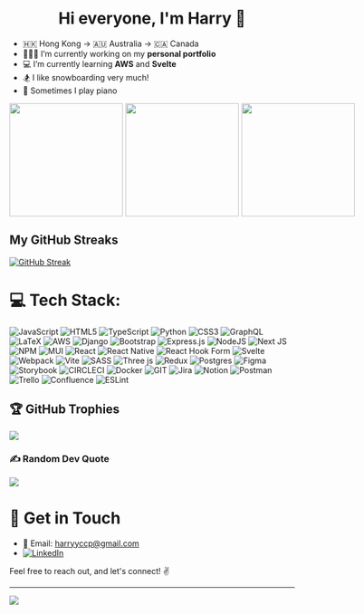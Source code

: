 <h1 align="center">Hi everyone, I'm Harry 🫶</h1>

- 🇭🇰 Hong Kong -> 🇦🇺 Australia -> 🇨🇦 Canada
- 🧑🏻‍💻 I’m currently working on my **personal portfolio**
- 💻 I’m currently learning **AWS** and **Svelte**
- 🏂 I like snowboarding very much!
- 🎹 Sometimes I play piano

<div style="display: flex;">
    <img src="https://i.imgur.com/2CQ317E.gif" width="200" style="margin-right: 5px">
    <img src="https://media2.giphy.com/media/v1.Y2lkPTc5MGI3NjExaTloenVoYTBqZXRoeW5sdjVlZWYweHI1MWZlbWU2YjE3cmM5cDA0dSZlcD12MV9pbnRlcm5hbF9naWZfYnlfaWQmY3Q9Zw/l0Iy2PyFmAFOC7m24/giphy.gif" width="200" style="margin-right: 5px">
    <img src="https://media2.giphy.com/media/v1.Y2lkPTc5MGI3NjExdW5saXF6azhyZDZkdWVyaG0xZW1hbG4zMHIyaDNubTVydjg5d292MiZlcD12MV9pbnRlcm5hbF9naWZfYnlfaWQmY3Q9Zw/dIhJD7ozfPvfVRZTLp/giphy.gif" width="200" height="200">
</div>

## My GitHub Streaks

[![GitHub Streak](https://streak-stats.demolab.com?user=harrycpc&theme=yellowdark)](https://git.io/streak-stats)

<!-- ## Languages and Tools

<p align="center">
  <img src="./images/JavaScript-logo.png" alt="JavaScript Logo" width="40" height="40" style="margin-right: 10px;">
  <img src="./images/React-icon.svg.png" alt="React Logo" width="40" style="margin-right: 10px;">
  <img src="./images/html-logo.png" alt="HTML Logo" width="40" height="40" style="margin-right: 10px;">
  <img src="./images/css-logo.png" alt="CSS Logo" width="40" height="40" style="margin-right: 10px;">
  <img src="./images/Postgresql_elephant.svg" alt="PostgreSQL Logo" width="40" height="40" style="margin-right: 10px;">
  <img src="./images/svelte.png" alt="Svelte Logo" height="40" style="margin-right: 10px;">
  <img src="./images/Python-logo-notext.svg.png" alt="Python Logo" height="40" style="margin-right: 10px;">
</p> -->

<!-- ## Tech Stack

- [![Python](https://img.shields.io/badge/Python-3.7-blue)](https://www.python.org/)
- [![JavaScript](https://img.shields.io/badge/JavaScript-ES6-yellow)](https://developer.mozilla.org/en-US/docs/Web/JavaScript)
- [![React](https://img.shields.io/badge/React-17-green)](https://reactjs.org/)
- [![Node.js](https://img.shields.io/badge/Node.js-14.17-green)](https://nodejs.org/)
- [![PostgreSQL](https://img.shields.io/badge/PostgreSQL-13-blue)](https://www.postgresql.org/) -->

# 💻 Tech Stack:

![JavaScript](https://img.shields.io/badge/javascript-%23323330.svg?style=for-the-badge&logo=javascript&logoColor=%23F7DF1E) ![HTML5](https://img.shields.io/badge/html5-%23E34F26.svg?style=for-the-badge&logo=html5&logoColor=white) ![TypeScript](https://img.shields.io/badge/typescript-%23007ACC.svg?style=for-the-badge&logo=typescript&logoColor=white) ![Python](https://img.shields.io/badge/python-3670A0?style=for-the-badge&logo=python&logoColor=ffdd54) ![CSS3](https://img.shields.io/badge/css3-%231572B6.svg?style=for-the-badge&logo=css3&logoColor=white) ![GraphQL](https://img.shields.io/badge/-GraphQL-E10098?style=for-the-badge&logo=graphql&logoColor=white) ![LaTeX](https://img.shields.io/badge/latex-%23008080.svg?style=for-the-badge&logo=latex&logoColor=white) ![AWS](https://img.shields.io/badge/AWS-%23FF9900.svg?style=for-the-badge&logo=amazon-aws&logoColor=white) ![Django](https://img.shields.io/badge/django-%23092E20.svg?style=for-the-badge&logo=django&logoColor=white) ![Bootstrap](https://img.shields.io/badge/bootstrap-%238511FA.svg?style=for-the-badge&logo=bootstrap&logoColor=white) ![Express.js](https://img.shields.io/badge/express.js-%23404d59.svg?style=for-the-badge&logo=express&logoColor=%2361DAFB) ![NodeJS](https://img.shields.io/badge/node.js-6DA55F?style=for-the-badge&logo=node.js&logoColor=white) ![Next JS](https://img.shields.io/badge/Next-black?style=for-the-badge&logo=next.js&logoColor=white) ![NPM](https://img.shields.io/badge/NPM-%23CB3837.svg?style=for-the-badge&logo=npm&logoColor=white) ![MUI](https://img.shields.io/badge/MUI-%230081CB.svg?style=for-the-badge&logo=mui&logoColor=white) ![React](https://img.shields.io/badge/react-%2320232a.svg?style=for-the-badge&logo=react&logoColor=%2361DAFB) ![React Native](https://img.shields.io/badge/react_native-%2320232a.svg?style=for-the-badge&logo=react&logoColor=%2361DAFB) ![React Hook Form](https://img.shields.io/badge/React%20Hook%20Form-%23EC5990.svg?style=for-the-badge&logo=reacthookform&logoColor=white) ![Svelte](https://img.shields.io/badge/svelte-%23f1413d.svg?style=for-the-badge&logo=svelte&logoColor=white) ![Webpack](https://img.shields.io/badge/webpack-%238DD6F9.svg?style=for-the-badge&logo=webpack&logoColor=black) ![Vite](https://img.shields.io/badge/vite-%23646CFF.svg?style=for-the-badge&logo=vite&logoColor=white) ![SASS](https://img.shields.io/badge/SASS-hotpink.svg?style=for-the-badge&logo=SASS&logoColor=white) ![Three js](https://img.shields.io/badge/threejs-black?style=for-the-badge&logo=three.js&logoColor=white) ![Redux](https://img.shields.io/badge/redux-%23593d88.svg?style=for-the-badge&logo=redux&logoColor=white) ![Postgres](https://img.shields.io/badge/postgres-%23316192.svg?style=for-the-badge&logo=postgresql&logoColor=white) ![Figma](https://img.shields.io/badge/figma-%23F24E1E.svg?style=for-the-badge&logo=figma&logoColor=white) ![Storybook](https://img.shields.io/badge/-Storybook-FF4785?style=for-the-badge&logo=storybook&logoColor=white) ![CIRCLECI](https://img.shields.io/badge/CIRCLECI-02303A.svg?style=for-the-badge&logo=CIRCLECI&logoColor=white&color=%23343434) ![Docker](https://img.shields.io/badge/docker-%230db7ed.svg?style=for-the-badge&logo=docker&logoColor=white) ![GIT](https://img.shields.io/badge/Git-fc6d26?style=for-the-badge&logo=git&logoColor=white) ![Jira](https://img.shields.io/badge/jira-%230A0FFF.svg?style=for-the-badge&logo=jira&logoColor=white) ![Notion](https://img.shields.io/badge/Notion-%23000000.svg?style=for-the-badge&logo=notion&logoColor=white) ![Postman](https://img.shields.io/badge/Postman-FF6C37?style=for-the-badge&logo=postman&logoColor=white) ![Trello](https://img.shields.io/badge/Trello-%23026AA7.svg?style=for-the-badge&logo=Trello&logoColor=white) ![Confluence](https://img.shields.io/badge/confluence-%23172BF4.svg?style=for-the-badge&logo=confluence&logoColor=white) ![ESLint](https://img.shields.io/badge/ESLint-4B3263?style=for-the-badge&logo=eslint&logoColor=white)

<!-- ## My Projects

Here are some of my featured projects:

- [Project 1](https://github.com/your-username/project-1) - Description of Project 1.
- [Project 2](https://github.com/your-username/project-2) - Description of Project 2.
- [Project 3](https://github.com/your-username/project-3) - Description of Project 3. -->

## 🏆 GitHub Trophies

![](https://github-profile-trophy.vercel.app/?username=harrycpc&theme=juicyfresh&no-frame=false&no-bg=true&column=5&margin-w=15&margin-h=15&row=1)

### ✍️ Random Dev Quote

![](https://quotes-github-readme.vercel.app/api?type=vetical&theme=gruvbox)

# 🤝 Get in Touch

- 📧 Email: harryyccp@gmail.com
- [![LinkedIn](https://img.shields.io/badge/LinkedIn-%230077B5.svg?logo=linkedin&logoColor=white)](https://linkedin.com/in/harry-chow)

Feel free to reach out, and let's connect! ✌️

</p>

---

[![](https://visitcount.itsvg.in/api?id=harrycpc&icon=7&color=4)](https://visitcount.itsvg.in)

